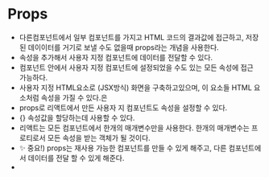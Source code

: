 # Props
- 다른컴포넌트에서 일부 컴포넌트를 가지고 HTML 코드의 결과값에 접근하고, 저장된 데이이터를 거기로 보낼 수도 없을때 props라는 개념을 사용한다.
- 속성을 추가해서 사용자 지정 컴포넌트에 데이터를 전달할 수 있다.
- 컴포넌트 안에서 사용자 지정 컴포넌트에 설정되었을 수도 있는 모든 속성에 접근 가능하다. 
- 사용자 지정 HTML요소로 (JSX방식) 화면을 구축하고있으며, 이 요소들 HTML 요소처럼 속성을 가질 수 있다.은
- props로 리액트에서 만든 사용자 지 컴포넌트도 속성을 설정할 수 있다.
- {} 속성값을 할당하는데 사용할 수 있다. 
- 리액트는 모든 컴포넌트에서 한개의 매개변수만을 사용한다. 한개의 매개변수는 프로티로서 모든 속성을 받는 객체가 될 것이다.
- ✨ 중요!) props는 재사용 가능한 컴포넌트를 만들 수 있게 해주고, 다른 컴포넌트에서 데이터를 전달 할 수 있게 해준다.
-  